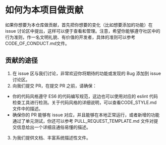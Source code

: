 # 如何为本项目做贡献
如果你想要为本仓库做贡献，首先把你想要的变化（比如想要添加的功能）在 issue 讨论区中提出，这样可以便于查看和管理。注意，希望你能够遵守社区中的行为准则，作一名文明礼貌、有价值的开发者，具体的准则可以参考CODE_OF_CONDUCT.md文件。
## 贡献的途径

1. 在 issue 区与我们讨论，非常欢迎你将期待的功能或发现的 Bug 添加到 issue 讨论区。
2. 向我们提交 PR，在提交 PR 之前，请确保：
* 你的代码风格遵守 ES6 的代码编写规范，这边也可以使用对应的 eslint 代码检查工具进行检测。关于代码风格的详细说明，可以查看CODE_STYLE.md 文件中的描述。
* 确保你的 PR 能够有 issue 对应，并且能够在本地正常运行，或者新增的功能通过了单元测试，你还可以参考 PULL_REQUEST_TEMPLATE.md 文件对提交信息给出一个详细且通俗易懂的描述。
3. 为我们提供文档、丰富系统描述性文件。
